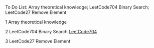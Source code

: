 To Do List: Array theoretical knowledge; LeetCode704 Binary Search; LeetCode27 Remove Element

1 Array theoretical knowledge


2 LeetCode704 Binary Search
[LeetCode704](https://leetcode.com/problems/binary-search/)





3 LeetCode27 Remove Element

